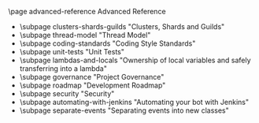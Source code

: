 \page advanced-reference Advanced Reference

* \subpage clusters-shards-guilds "Clusters, Shards and Guilds"
* \subpage thread-model "Thread Model"
* \subpage coding-standards "Coding Style Standards"
* \subpage unit-tests "Unit Tests"
* \subpage lambdas-and-locals "Ownership of local variables and safely transferring into a lambda"
* \subpage governance "Project Governance"
* \subpage roadmap "Development Roadmap"
* \subpage security "Security"
* \subpage automating-with-jenkins "Automating your bot with Jenkins"
* \subpage separate-events "Separating events into new classes"